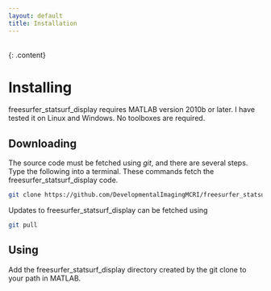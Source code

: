 ```yaml
---
layout: default
title: Installation
---
```

<br>
{: .content}

# Installing 
freesurfer_statsurf_display requires MATLAB version 2010b or later. I have tested it on Linux and Windows. No toolboxes are required.

## Downloading
The source code must be fetched using _git_, and there are several steps. Type the following into
a terminal. These commands fetch the freesurfer_statsurf_display code.

``` bash
git clone https://github.com/DevelopmentalImagingMCRI/freesurfer_statsurf_display.git
```

Updates to freesurfer_statsurf_display can be fetched using

``` bash
git pull
```

## Using

Add the freesurfer_statsurf_display directory created by the git clone to your path in MATLAB.
